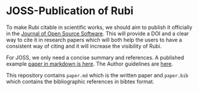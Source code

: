 # JOSS-Publication of Rubi

To make Rubi citable in scientific works, we should aim to publish it officially in the [Journal of Open Source Software](https://joss.theoj.org/). This will provide a DOI and a clear way to cite it in research papers which will both help the users to have a consistent way of citing and it will increase the visibility of Rubi.

For JOSS, we only need a concise summary and references. A published example [paper in markdown is here](https://raw.githubusercontent.com/adrn/gala/f6bb2532afeed3c0b0feea3037bf71a3f42b2a12/paper/paper.md). The Author guidelines are [here](https://joss.readthedocs.io/en/latest/submitting.html).

This repository contains `paper.md` which is the written paper and `paper.bib` which contains the bibliographic references in bibtex format.
